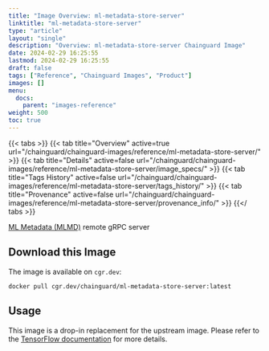 ```yaml
---
title: "Image Overview: ml-metadata-store-server"
linktitle: "ml-metadata-store-server"
type: "article"
layout: "single"
description: "Overview: ml-metadata-store-server Chainguard Image"
date: 2024-02-29 16:25:55
lastmod: 2024-02-29 16:25:55
draft: false
tags: ["Reference", "Chainguard Images", "Product"]
images: []
menu: 
  docs: 
    parent: "images-reference"
weight: 500
toc: true
---
```


{{< tabs >}}
{{< tab title="Overview" active=true url="/chainguard/chainguard-images/reference/ml-metadata-store-server/" >}}
{{< tab title="Details" active=false url="/chainguard/chainguard-images/reference/ml-metadata-store-server/image_specs/" >}}
{{< tab title="Tags History" active=false url="/chainguard/chainguard-images/reference/ml-metadata-store-server/tags_history/" >}}
{{< tab title="Provenance" active=false url="/chainguard/chainguard-images/reference/ml-metadata-store-server/provenance_info/" >}}
{{</ tabs >}}



<!--overview:start-->
[ML Metadata (MLMD)](https://www.tensorflow.org/tfx/guide/mlmd) remote gRPC server
<!--overview:end-->

<!--getting:start-->
## Download this Image
The image is available on `cgr.dev`:

```
docker pull cgr.dev/chainguard/ml-metadata-store-server:latest
```
<!--getting:end-->

<!--body:start-->
## Usage

This image is a drop-in replacement for the upstream image. Please refer to the [TensorFlow documentation](https://www.tensorflow.org/tfx/guide/mlmd#use_mlmd_with_a_remote_grpc_server) for more details.
<!--body:end-->

